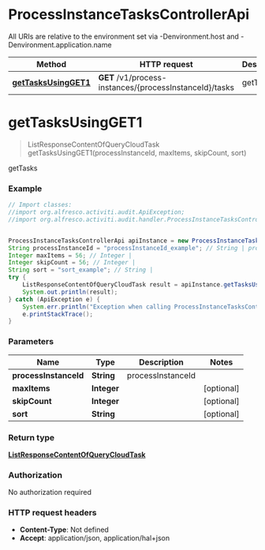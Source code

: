 # ProcessInstanceTasksControllerApi

All URIs are relative to the environment set via -Denvironment.host and -Denvironment.application.name

Method | HTTP request | Description
------------- | ------------- | -------------
[**getTasksUsingGET1**](ProcessInstanceTasksControllerApi.md#getTasksUsingGET1) | **GET** /v1/process-instances/{processInstanceId}/tasks | getTasks

<a name="getTasksUsingGET1"></a>
# **getTasksUsingGET1**
> ListResponseContentOfQueryCloudTask getTasksUsingGET1(processInstanceId, maxItems, skipCount, sort)

getTasks

### Example
```java
// Import classes:
//import org.alfresco.activiti.audit.ApiException;
//import org.alfresco.activiti.audit.handler.ProcessInstanceTasksControllerApi;


ProcessInstanceTasksControllerApi apiInstance = new ProcessInstanceTasksControllerApi();
String processInstanceId = "processInstanceId_example"; // String | processInstanceId
Integer maxItems = 56; // Integer | 
Integer skipCount = 56; // Integer | 
String sort = "sort_example"; // String | 
try {
    ListResponseContentOfQueryCloudTask result = apiInstance.getTasksUsingGET1(processInstanceId, maxItems, skipCount, sort);
    System.out.println(result);
} catch (ApiException e) {
    System.err.println("Exception when calling ProcessInstanceTasksControllerApi#getTasksUsingGET1");
    e.printStackTrace();
}
```

### Parameters

Name | Type | Description  | Notes
------------- | ------------- | ------------- | -------------
 **processInstanceId** | **String**| processInstanceId |
 **maxItems** | **Integer**|  | [optional]
 **skipCount** | **Integer**|  | [optional]
 **sort** | **String**|  | [optional]

### Return type

[**ListResponseContentOfQueryCloudTask**](ListResponseContentOfQueryCloudTask.md)

### Authorization

No authorization required

### HTTP request headers

 - **Content-Type**: Not defined
 - **Accept**: application/json, application/hal+json

